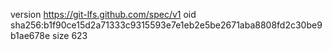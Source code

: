 version https://git-lfs.github.com/spec/v1
oid sha256:b1f90ce15d2a71333c9315593e7e1eb2e5be2671aba8808fd2c30be9b1ae678e
size 623
